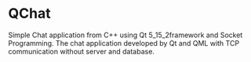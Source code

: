 # QChat
 Simple Chat application from C++ using Qt 5_15_2framework and Socket Programming. The chat application developed by Qt and QML with TCP communication without server and database.
